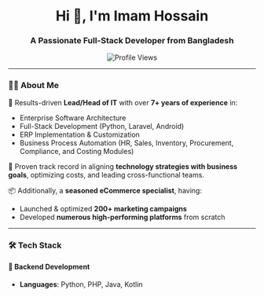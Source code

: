 <h1 align="center">Hi 👋, I'm Imam Hossain</h1>
<h3 align="center">A Passionate Full-Stack Developer from Bangladesh</h3>

<p align="center">
  <img src="https://komarev.com/ghpvc/?username=vmhasancse15&label=Profile%20views&color=0e75b6&style=flat" alt="Profile Views" />
</p>

---

### 🧑‍💻 About Me

🎯 Results-driven **Lead/Head of IT** with over **7+ years of experience** in:

- Enterprise Software Architecture
- Full-Stack Development (Python, Laravel, Android)
- ERP Implementation & Customization  
- Business Process Automation (HR, Sales, Inventory, Procurement, Compliance, and Costing Modules)

💼 Proven track record in aligning **technology strategies with business goals**, optimizing costs, and leading cross-functional teams.

📦 Additionally, a **seasoned eCommerce specialist**, having:
- Launched & optimized **200+ marketing campaigns**
- Developed **numerous high-performing platforms** from scratch

---

### 🛠 Tech Stack

#### 🧠 Backend Development
- **Languages**: Python, PHP, Java, Kotlin  
